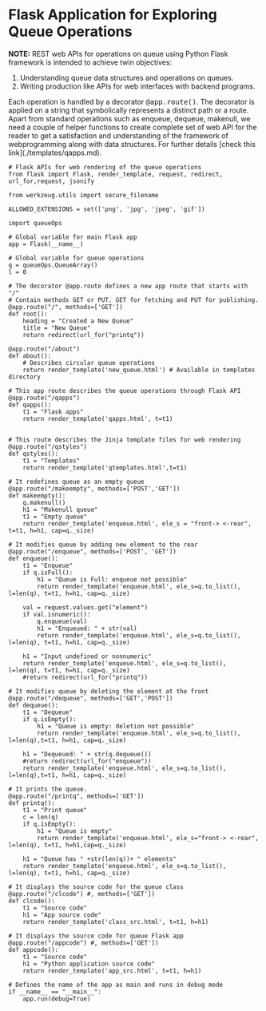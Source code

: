 # Flask Application for Exploring Queue Operations

<strong>NOTE:</strong> REST web APIs for operations on queue using Python Flask framework is intended to achieve twin objectives:
<ol>
    <li>Understanding queue data structures and operations on queues.</li>
    <li>Writing production like APIs for web interfaces with backend programs.</li>
</ol>
Each operation is handled by a decorator <samp> @app.route(<function name>)</samp>. The decorator is applied on a string that symbolically represents a distinct
path or a route. Apart from standard operations such as enqueue, dequeue, makenull, we need a couple of helper functions to create complete
set of web API for the reader to get a satisfaction and understanding of the framework of webprogramming along with data structures. For further
details [check this link](./templates/qapps.md).
    

```
# Flask APIs for web rendering of the queue operations
from flask import Flask, render_template, request, redirect, url_for,request, jsonify

from werkzeug.utils import secure_filename

ALLOWED_EXTENSIONS = set(['png', 'jpg', 'jpeg', 'gif'])

import queueOps 

# Global variable for main Flask app
app = Flask(__name__)

# Global variable for queue operations
q = queueOps.QueueArray()
l = 0

# The decorator @app.route defines a new app route that starts with "/"
# Contain methods GET or PUT. GET for fetching and PUT for publishing.
@app.route("/", methods=['GET'])
def root():
    heading = "Created a New Queue"
    title = "New Queue"
    return redirect(url_for("printq"))

@app.route("/about")
def about():
    # Describes circular queue operations
    return render_template('new_queue.html') # Available in templates directory

# This app route describes the queue operations through Flask API
@app.route("/qapps")
def qapps():
    t1 = "Flask apps"
    return render_template('qapps.html', t=t1)


# This route describes the Jinja template files for web rendering 
@app.route("/qstyles")
def qstyles():
    t1 = "Templates" 
    return render_template('qtemplates.html',t=t1)

# It redefines queue as an empty queue
@app.route("/makeempty", methods=['POST','GET'])
def makeempty():
    q.makenull()
    h1 = "Makenull queue"
    t1 = "Empty queue"
    return render_template('enqueue.html', ele_s = "front-> <-rear", t=t1, h=h1, cap=q._size)

# It modifies queue by adding new element to the rear
@app.route("/enqueue", methods=['POST', 'GET'])
def enqueue():
    t1 = "Enqueue"
    if q.isFull():
        h1 = "Queue is Full: enqueue not possible"
        return render_template('enqueue.html', ele_s=q.to_list(), l=len(q), t=t1, h=h1, cap=q._size)

    val = request.values.get("element")
    if val.isnumeric(): 
        q.enqueue(val)
        h1 = "Enqueued: " + str(val)
        return render_template('enqueue.html', ele_s=q.to_list(), l=len(q), t=t1, h=h1, cap=q._size)

    h1 = "Input undefined or nonnumeric"  
    return render_template('enqueue.html', ele_s=q.to_list(), l=len(q), t=t1, h=h1, cap=q._size)
    #return redirect(url_for("printq"))

# It modifies queue by deleting the element at the front
@app.route("/dequeue", methods=['GET','POST'])
def dequeue():
    t1 = "Dequeue"
    if q.isEmpty():
        h1 = "Queue is empty: deletion not possible"
        return render_template('enqueue.html', ele_s=q.to_list(), l=len(q),t=t1, h=h1, cap=q._size)

    h1 = "Dequeued: " + str(q.dequeue())
    #return redirect(url_for("enqueue")) 
    return render_template('enqueue.html', ele_s=q.to_list(), l=len(q),t=t1, h=h1, cap=q._size)

# It prints the queue.
@app.route("/printq", methods=['GET'])
def printq():
    t1 = "Print queue"
    c = len(q) 
    if q.isEmpty():
        h1 = "Queue is empty"
        return render_template('enqueue.html', ele_s="front-> <-rear", l=len(q), t=t1, h=h1,cap=q._size)

    h1 = "Queue has " +str(len(q))+ " elements"
    return render_template('enqueue.html', ele_s=q.to_list(), l=len(q), t=t1, h=h1, cap=q._size)
    
# It displays the source code for the queue class  
@app.route("/clcode") #, methods=['GET'])
def clcode():
    t1 = "Source code"
    h1 = "App source code"
    return render_template('class_src.html', t=t1, h=h1)

# It displays the source code for queue Flask app
@app.route("/appcode") #, methods=['GET'])
def appcode():
    t1 = "Source code" 
    h1 = "Python application source code"
    return render_template('app_src.html', t=t1, h=h1)

# Defines the name of the app as main and runs in debug mode
if __name__ == "__main__":
    app.run(debug=True)
```
